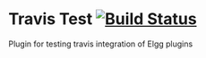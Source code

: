 Travis Test [![Build Status](https://secure.travis-ci.org/ColdTrick/travis_test.png?branch=master)](https://travis-ci.org/ColdTrick/travis_test)
==================

Plugin for testing travis integration of Elgg plugins